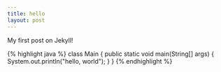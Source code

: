 ```yaml
---
title: hello
layout: post
---
```


My first post on Jekyll!

{% highlight java %}
class Main {
    public static void main(String[] args) {
        System.out.println("hello, world");
    }
}
{% endhighlight %}
